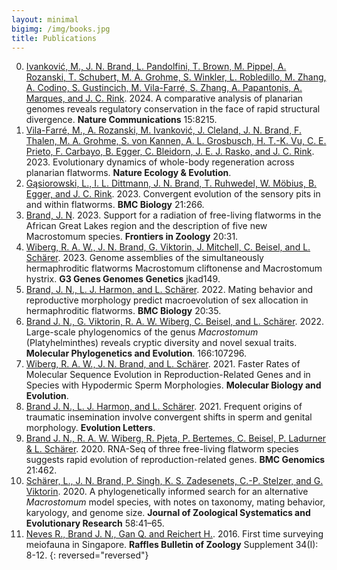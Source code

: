 ```yaml
---
layout: minimal
bigimg: /img/books.jpg	 
title: Publications
---
```

0. [Ivanković, M., J. N. Brand, L. Pandolfini, T. Brown, M. Pippel, A. Rozanski, T. Schubert, M. A. Grohme, S. Winkler, L. Robledillo, M. Zhang, A. Codino, S. Gustincich, M. Vila-Farré, S. Zhang, A. Papantonis, A. Marques, and J. C. Rink](https://doi.org/10.1038/s41467-024-52380-9). 2024. A comparative analysis of planarian genomes reveals regulatory conservation in the face of rapid structural divergence. **Nature Communications** 15:8215.
0. [Vila-Farré, M., A. Rozanski, M. Ivanković, J. Cleland, J. N. Brand, F. Thalen, M. A. Grohme, S. von Kannen, A. L. Grosbusch, H. T.-K. Vu, C. E. Prieto, F. Carbayo, B. Egger, C. Bleidorn, J. E. J. Rasko, and J. C. Rink](https://www.nature.com/articles/s41559-023-02221-7). 2023. Evolutionary dynamics of whole-body regeneration across planarian flatworms. **Nature Ecology & Evolution**.
0. [Gąsiorowski, L., I. L. Dittmann, J. N. Brand, T. Ruhwedel, W. Möbius, B. Egger, and J. C. Rink](https://doi.org/10.1186/s12915-023-01768-y). 2023. Convergent evolution of the sensory pits in and within flatworms. **BMC Biology** 21:266.
0. [Brand, J. N](https://frontiersinzoology.biomedcentral.com/articles/10.1186/s12983-023-00509-9#Sec10). 2023. Support for a radiation of free-living flatworms in the African Great Lakes region and the description of five new Macrostomum species. **Frontiers in Zoology** 20:31.
0. [Wiberg, R. A. W., J. N. Brand, G. Viktorin, J. Mitchell, C. Beisel, and L. Schärer](https://doi.org/10.1093/g3journal/jkad149). 2023. Genome assemblies of the simultaneously hermaphroditic flatworms Macrostomum cliftonense and Macrostomum hystrix. **G3 Genes Genomes Genetics** jkad149.
0. [Brand, J. N., L. J. Harmon, and L. Schärer](/papers/brand2022.pdf). 2022. Mating behavior and reproductive morphology predict macroevolution of sex allocation in hermaphroditic flatworms. **BMC Biology** 20:35.
0. [Brand J. N., G. Viktorin, R. A. W. Wiberg, C. Beisel, and L. Schärer](/papers/brand2022b.pdf). 2022. Large-scale phylogenomics of the genus *Macrostomum* (Platyhelminthes) reveals cryptic diversity and novel sexual traits. **Molecular Phylogenetics and Evolution**. 166:107296.
0. [Wiberg, R. A. W., J. N. Brand, and L. Schärer](/papers/wiberg2022.pdf). 2021. Faster Rates of Molecular Sequence Evolution in Reproduction-Related Genes and in Species with Hypodermic Sperm Morphologies. **Molecular Biology and Evolution**.
0. [Brand J. N., L. J. Harmon, and L. Schärer](/papers/brand2021.pdf). 2021. Frequent origins of traumatic insemination involve convergent shifts in sperm and genital morphology. **Evolution Letters**.
0. [Brand J. N., R. A. W. Wiberg, R. Pjeta, P. Bertemes, C. Beisel, P. Ladurner & L. Schärer](/papers/brand2020.pdf). 2020. RNA-Seq of three free-living flatworm species suggests rapid evolution of reproduction-related genes. **BMC Genomics** 21:462.
0. [Schärer, L., J. N. Brand, P. Singh, K. S. Zadesenets, C.-P. Stelzer, and G. Viktorin](/papers/scharer2020.pdf). 2020. A phylogenetically informed search for an alternative *Macrostomum* model species, with notes on taxonomy, mating behavior, karyology, and genome size. **Journal of Zoological Systematics and Evolutionary Research** 58:41–65.
0. [Neves R., Brand J. N., Gan Q. and Reichert H.](/papers/neves2016.pdf). 2016. First time surveying meiofauna in Singapore. **Raffles Bulletin of Zoology** Supplement 34(I): 8-12.
{: reversed="reversed"}
